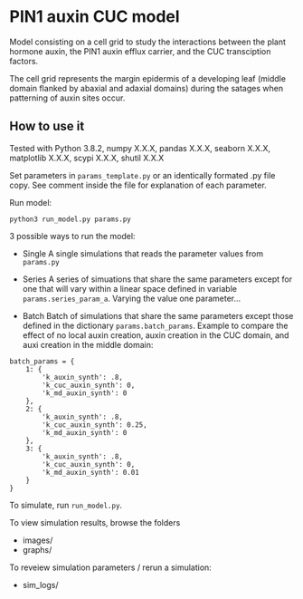 # PIN1 auxin CUC model

Model consisting on a cell grid to study the interactions between the plant hormone auxin, the PIN1 auxin efflux carrier, and the CUC transciption factors.

The cell grid represents the margin epidermis of a developing leaf (middle domain flanked by abaxial and adaxial domains) during the satages when patterning of auxin sites occur.

## How to use it

Tested with Python 3.8.2, numpy X.X.X, pandas X.X.X, seaborn X.X.X, matplotlib X.X.X, scypi X.X.X, shutil X.X.X

Set parameters in `params_template.py` or an identically formated .py file copy. See comment inside the file for explanation of each parameter.

Run model:
```
python3 run_model.py params.py
```

3 possible ways to run the model:

* Single
A single simulations that reads the parameter values from `params.py`

* Series
A series of simuations that share the same parameters except for one that will vary within a linear space defined in variable `params.series_param_a`.
Varying the value one parameter...

* Batch
Batch of simulations that share the same parameters except those defined in the dictionary `params.batch_params`. Example to compare the effect of no local auxin creation, auxin creation in the CUC domain, and auxi creation in the middle domain:
```
batch_params = {
    1: {
        'k_auxin_synth': .8,
        'k_cuc_auxin_synth': 0,
        'k_md_auxin_synth': 0  
    },
    2: {
        'k_auxin_synth': .8,
        'k_cuc_auxin_synth': 0.25,
        'k_md_auxin_synth': 0  
    },
    3: {
        'k_auxin_synth': .8,
        'k_cuc_auxin_synth': 0,
        'k_md_auxin_synth': 0.01
    }
}
```
To simulate, run `run_model.py`.

To view simulation results, browse the folders 
* images/
* graphs/

To reveiew simulation parameters / rerun a simulation:
* sim_logs/

